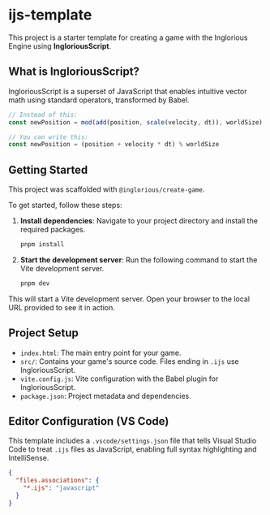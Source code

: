 # ijs-template

This project is a starter template for creating a game with the Inglorious Engine using **IngloriousScript**.

## What is IngloriousScript?

IngloriousScript is a superset of JavaScript that enables intuitive vector math using standard operators, transformed by Babel.

```javascript
// Instead of this:
const newPosition = mod(add(position, scale(velocity, dt)), worldSize)

// You can write this:
const newPosition = (position + velocity * dt) % worldSize
```

## Getting Started

This project was scaffolded with `@inglorious/create-game`.

To get started, follow these steps:

1.  **Install dependencies**:
    Navigate to your project directory and install the required packages.
    ```sh
    pnpm install
    ```
2.  **Start the development server**:
    Run the following command to start the Vite development server.
    ```sh
    pnpm dev
    ```

This will start a Vite development server. Open your browser to the local URL provided to see it in action.

## Project Setup

- `index.html`: The main entry point for your game.
- `src/`: Contains your game's source code. Files ending in `.ijs` use IngloriousScript.
- `vite.config.js`: Vite configuration with the Babel plugin for IngloriousScript.
- `package.json`: Project metadata and dependencies.

## Editor Configuration (VS Code)

This template includes a `.vscode/settings.json` file that tells Visual Studio Code to treat `.ijs` files as JavaScript, enabling full syntax highlighting and IntelliSense.

```json
{
  "files.associations": {
    "*.ijs": "javascript"
  }
}
```
